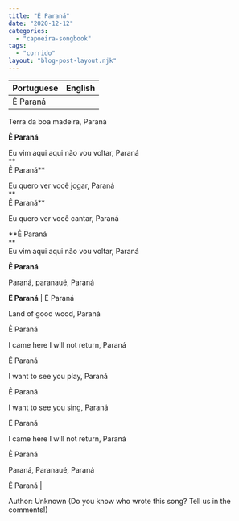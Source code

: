 ```yaml
---
title: "Ê Paraná"
date: "2020-12-12"
categories: 
  - "capoeira-songbook"
tags: 
  - "corrido"
layout: "blog-post-layout.njk"
---
```


| Portuguese | English |
| --- | --- |
| Ê Paraná  
  
Terra da boa madeira, Paraná  
  
**Ê Paraná**  
  
Eu vim aqui aqui não vou voltar, Paraná  
**  
Ê Paraná**  
  
Eu quero ver você jogar, Paraná  
**  
Ê Paraná**  
  
Eu quero ver você cantar, Paraná  
  
**Ê Paraná  
**  
Eu vim aqui aqui não vou voltar, Paraná  
  
**Ê Paraná**  
  
Paraná, paranaué, Paraná  
  
**Ê Paraná** | Ê Paraná  
  
Land of good wood, Paraná  
  
Ê Paraná  
  
I came here I will not return, Paraná  
  
Ê Paraná  
  
I want to see you play, Paraná  
  
Ê Paraná  
  
I want to see you sing, Paraná  
  
Ê Paraná  
  
I came here I will not return, Paraná  
  
Ê Paraná  
  
Paraná, Paranaué, Paraná  
  
Ê Paraná |

<figcaption>

Author: Unknown (Do you know who wrote this song? Tell us in the comments!)

</figcaption>
